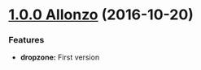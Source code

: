 <a name="1.0.0"></a>

# [1.0.0 Allonzo](https://github.com/CodeCorico/allons-y-dropzone/releases/tag/1.0.0) (2016-10-20)


### Features

* **dropzone:** First version
